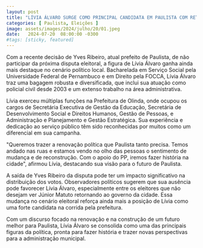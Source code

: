 ```yaml
---
layout: post
title: "LÍVIA ÁLVARO SURGE COMO PRINCIPAL CANDIDATA EM PAULISTA COM RETIRADA DE YVES RIBEIRO"
categories: [ Paulista, Eleições ]
image: assets/images/2024/julho/20/01.jpeg
date:   2024-07-20  08:00:00 -0300
#tags: [sticky, featured]
---
```

Com a recente decisão de Yves Ribeiro, atual prefeito de Paulista, de não participar da próxima disputa eleitoral, a figura de Lívia Álvaro ganha ainda mais destaque no cenário político local. Bacharelada em Serviço Social pela Universidade Federal de Pernambuco e em Direito pela FOCCA, Lívia Álvaro traz uma bagagem robusta e diversificada, que inclui sua atuação como policial civil desde 2003 e um extenso trabalho na área administrativa.

Lívia exerceu múltiplas funções na Prefeitura de Olinda, onde ocupou os cargos de Secretária Executiva de Gestão da Educação, Secretária de Desenvolvimento Social e Direitos Humanos, Gestão de Pessoas, e Administração e Planejamento e Gestão Estratégica. Sua experiência e dedicação ao serviço público têm sido reconhecidas por muitos como um diferencial em sua campanha.

"Queremos trazer a renovação política que Paulista tanto precisa. Temos andado nas ruas e estamos vendo no olho das pessoas o sentimento de mudança e de reconstrução. Com o apoio do PP, iremos fazer história na cidade", afirmou Lívia, destacando sua visão para o futuro de Paulista.

A saída de Yves Ribeiro da disputa pode ter um impacto significativo na distribuição dos votos. Observadores políticos sugerem que sua ausência pode favorecer Lívia Álvaro, especialmente entre os eleitores que não desejam ver Júnior Matuto retornando ao governo da cidade. Essa mudança no cenário eleitoral reforça ainda mais a posição de Lívia como uma forte candidata na corrida pela prefeitura.

Com um discurso focado na renovação e na construção de um futuro melhor para Paulista, Lívia Álvaro se consolida como uma das principais figuras da política, pronta para fazer história e trazer novas perspectivas para a administração municipal.